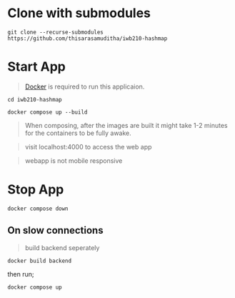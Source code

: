 # Clone with submodules

```
git clone --recurse-submodules https://github.com/thisarasamuditha/iwb210-hashmap
```

# Start App

> [Docker](https://www.docker.com/) is required to run this applicaion.

```
cd iwb210-hashmap

docker compose up --build
```
> When composing, after the images are built it might take 1-2 minutes for the containers to be fully awake.

> visit localhost:4000 to access the web app

> webapp is not mobile responsive


# Stop App

```
docker compose down
```

## On slow connections

> build backend seperately

```
docker build backend
```

then run;

```
docker compose up
```
